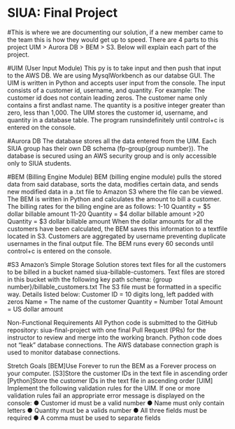 # SIUA: Final Project
#This is where we are documenting our solution, if a new member came to the team this is how they would get up to speed.
There are 4 parts to this project UIM > Aurora DB > BEM > S3. Below will explain each part of the project. 



#UIM (User Input Module)
This py is to take input and then push that input to the AWS DB. We are using MysqlWorkbench as our databse GUI.
    The UIM is written in Python and accepts user input from the console. 
    The input consists of a customer id, username, and quantity. For example:
        The customer id does not contain leading zeros. The customer name only contains a first andlast name. 
        The quantity is a positive integer greater than zero, less than 1,000.
        The UIM stores the customer id, username, and quantity in a database table. 
    The program runsindefinitely until control+c is entered on the console.  


#Aurora DB
The database stores all the data entered from the UIM. Each SIUA group has their own DB
schema (fp-group{group number}). The database is secured using an AWS security group and
is only accessible only to SIUA students.


#BEM (Billing Engine Module)
BEM (billing engine module) pulls the stored data from said database, sorts the data, modifies certain data, and sends new modified data in a .txt file to Amazon S3 where the file can be viewed.
    The BEM is written in Python and calculates the amount to bill a customer. 
        The billing rates for the biling engine are as follows:
            1-10 Quantity = $5 dollar billable amount
            11-20 Quantity = $4 dollar billable amount
            >20 Quantity = $3 dollar billable amount
    When the dollar amounts for all the customers have been calculated, the BEM saves this information to a textfile located in S3. 
    Customers are aggregated by username preventing duplicate usernames in the final output file. 
The BEM runs every 60 seconds until control+c is entered on the console.

#S3
Amazon’s Simple Storage Solution stores text files for all the customers to be billed in a bucket named siua-billable-customers. 
Text files are stored in this bucket with the following key path schema:
    {group number}/billable_customers.txt
The S3 file must be formatted in a specific way. Details listed below:
    Customer ID = 10 digits long, left padded with zeros
    Name = The name of the customer
    Quantity = Number
    Total Amount = US dollar amount


Non-Functional Requirements
All Python code is submitted to the GitHub repository: siua-final-project with one final Pull Request (PRs) for the instructor to review and merge into the working branch.
Python code does not “leak” database connections. The AWS database connection graph is used to monitor database connections.


Stretch Goals
[BEM]Use Forever to run the BEM as a Forever process on your computer.
[S3]Store the customer IDs in the text file in ascending order
[Python]Store the customer IDs in the text file in ascending order
[UIM] Implement the following validation rules for the UIM. If one or more validation rules fail an appropriate error message is displayed on the console:
    ● Customer id must be a valid number
    ● Name must only contain letters
    ● Quantity must be a valids number
    ● All three fields must be required
    ● A comma must be used to separate fields
